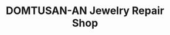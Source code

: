 ---
title: "DOMTUSAN-AN Jewelry Repair Shop"
url: /borongan/domtusan-an-jewelry-repair-shop/
shop: Allgemein
---